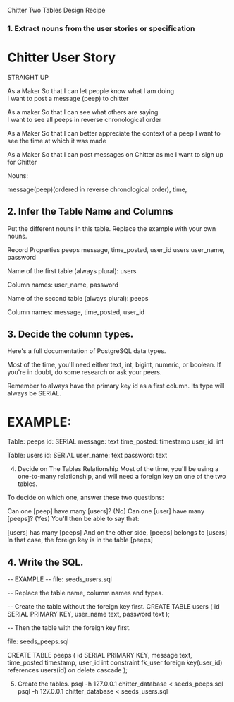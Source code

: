 Chitter Two Tables Design Recipe

### 1. Extract nouns from the user stories or specification
# Chitter User Story 

STRAIGHT UP

As a Maker
So that I can let people know what I am doing  
I want to post a message (peep) to chitter

As a maker
So that I can see what others are saying  
I want to see all peeps in reverse chronological order

As a Maker
So that I can better appreciate the context of a peep
I want to see the time at which it was made

As a Maker
So that I can post messages on Chitter as me
I want to sign up for Chitter

Nouns:

message(peep)(ordered in reverse chronological order), time, 


## 2. Infer the Table Name and Columns
Put the different nouns in this table. Replace the example with your own nouns.

Record	      Properties
peeps	        message, time_posted, user_id
users         user_name, password

Name of the first table (always plural): users

Column names: user_name, password

Name of the second table (always plural): peeps

Column names: message, time_posted, user_id

## 3. Decide the column types.

Here's a full documentation of PostgreSQL data types.

Most of the time, you'll need either text, int, bigint, numeric, or boolean. If you're in doubt, do some research or ask your peers.

Remember to always have the primary key id as a first column. Its type will always be SERIAL.

# EXAMPLE:

Table: peeps
id: SERIAL
message: text
time_posted: timestamp
user_id: int

Table: users
id: SERIAL
user_name: text
password: text

4. Decide on The Tables Relationship
Most of the time, you'll be using a one-to-many relationship, and will need a foreign key on one of the two tables.

To decide on which one, answer these two questions:

Can one [peep] have many [users]? (No)
Can one [user] have many [peeps]? (Yes)
You'll then be able to say that:

[users] has many [peeps]
And on the other side, [peeps] belongs to [users]
In that case, the foreign key is in the table [peeps]

## 4. Write the SQL.

-- EXAMPLE
-- file: seeds_users.sql

-- Replace the table name, columm names and types.

-- Create the table without the foreign key first.
CREATE TABLE users (
  id SERIAL PRIMARY KEY,
  user_name text,
  password text
);

-- Then the table with the foreign key first.

file: seeds_peeps.sql

CREATE TABLE peeps (
  id SERIAL PRIMARY KEY,
  message text,
  time_posted timestamp,
  user_id int
  constraint fk_user foreign key(user_id)
    references users(id)
    on delete cascade
);

5. Create the tables.
psql -h 127.0.0.1 chitter_database < seeds_peeps.sql
psql -h 127.0.0.1 chitter_database < seeds_users.sql